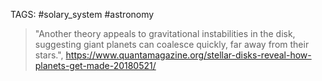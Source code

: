TAGS: #solary_system #astronomy 

>"Another theory appeals to gravitational instabilities in the disk, suggesting giant planets can coalesce quickly, far away from their stars.", https://www.quantamagazine.org/stellar-disks-reveal-how-planets-get-made-20180521/

